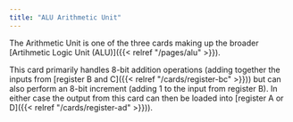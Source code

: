 ```yaml
---
title: "ALU Arithmetic Unit"
---
```


The Arithmetic Unit is one of the three cards making up the broader 
[Artihmetic Logic Unit (ALU)]({{< relref "/pages/alu" >}}).

This card primarily handles 8-bit addition operations (adding together the inputs from
[register B and C]({{< relref "/cards/register-bc" >}})) but can also perform an 8-bit increment (adding 1 to the input 
from register B). In either case the output from this card can then be loaded into 
[register A or D]({{< relref "/cards/register-ad" >}})).
